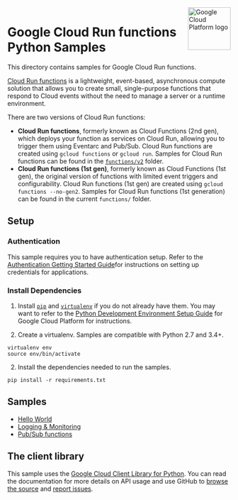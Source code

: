 <img src="https://avatars2.githubusercontent.com/u/2810941?v=3&s=96" alt="Google Cloud Platform logo" title="Google Cloud Platform" align="right" height="96" width="96"/>

# Google Cloud Run functions Python Samples

This directory contains samples for Google Cloud Run functions.

[Cloud Run functions](https://cloud.google.com/functions/docs/concepts/overview) is a lightweight, event-based, asynchronous compute solution that allows you to create small, single-purpose functions that respond to Cloud events without the need to manage a server or a runtime environment.

There are two versions of Cloud Run functions:

* **Cloud Run functions**, formerly known as Cloud Functions (2nd gen), which deploys your function as services on Cloud Run, allowing you to trigger them using Eventarc and Pub/Sub. Cloud Run functions are created using `gcloud functions` or `gcloud run`. Samples for Cloud Run functions can be found in the [`functions/v2`](v2/) folder.
* **Cloud Run functions (1st gen)**, formerly known as Cloud Functions (1st gen), the original version of functions with limited event triggers and configurability. Cloud Run functions (1st gen) are created using `gcloud functions --no-gen2`. Samples for Cloud Run functions (1st generation) can be found in the current `functions/` folder.

## Setup

### Authentication

This sample requires you to have authentication setup. Refer to the
[Authentication Getting Started Guide](https://cloud.google.com/docs/authentication/getting-started)for instructions on setting up
credentials for applications.

### Install Dependencies

1. Install [`pip`](https://pip.pypa.io/) and [`virtualenv`](https://virtualenv.pypa.io/) if you do not already have them. You may want to refer to the [Python Development Environment Setup Guide](https://cloud.google.com/python/setup) for Google Cloud Platform for instructions.

1. Create a virtualenv. Samples are compatible with Python 2.7 and 3.4+.

```shell
virtualenv env
source env/bin/activate
```

2. Install the dependencies needed to run the samples.

```shell
pip install -r requirements.txt
```

## Samples

* [Hello World](v2/helloworld/)
* [Logging & Monitoring](v2/log/)
* [Pub/Sub functions](v2/pubsub/)

## The client library

This sample uses the [Google Cloud Client Library for Python](https://googlecloudplatform.github.io/google-cloud-python/).
You can read the documentation for more details on API usage and use GitHub
to [browse the source](https://github.com/GoogleCloudPlatform/google-cloud-python) and  [report issues]( https://github.com/GoogleCloudPlatform/google-cloud-python/issues).